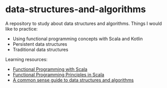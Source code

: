# data-structures-and-algorithms

A repository to study about data structures and algorithms. Things I would like to practice:

- Using functional programming concepts with Scala and Kotlin
- Persistent data structures
- Traditional data structures

Learning resources:

- [Functional Programming with Scala](https://www.manning.com/books/functional-programming-in-scala#:~:text=Functional%20Programming%20in%20Scala%20is,%2C%20concise%2C%20and%20clear%20progression.)
- [Functional Programming Principles in Scala](https://www.coursera.org/learn/progfun1)
- [A common sense guide to data structures and algorithms](https://www.amazon.com/Common-Sense-Guide-Structures-Algorithms-Second/dp/1680507222)
